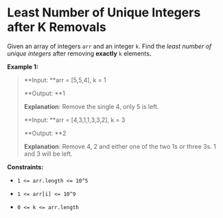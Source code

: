 # Least Number of Unique Integers after K Removals

Given an array of integers&nbsp;<code>arr</code>&nbsp;and an integer <code>k</code>.&nbsp;Find the *least number of unique integers*&nbsp;after removing **exactly** <code>k</code> elements<b>.</b>


**Example 1:**
>
> **Input: **arr = [5,5,4], k = 1
>
> **Output: **1
>
> **Explanation**: Remove the single 4, only 5 is left.
>
> **Input: **arr = [4,3,1,1,3,3,2], k = 3
>
> **Output: **2
>
> **Explanation**: Remove 4, 2 and either one of the two 1s or three 3s. 1 and 3 will be left.


**Constraints:**

- <code>1 &lt;= arr.length&nbsp;&lt;= 10^5</code>

- <code>1 &lt;= arr[i] &lt;= 10^9</code>

- <code>0 &lt;= k&nbsp;&lt;= arr.length</code>
